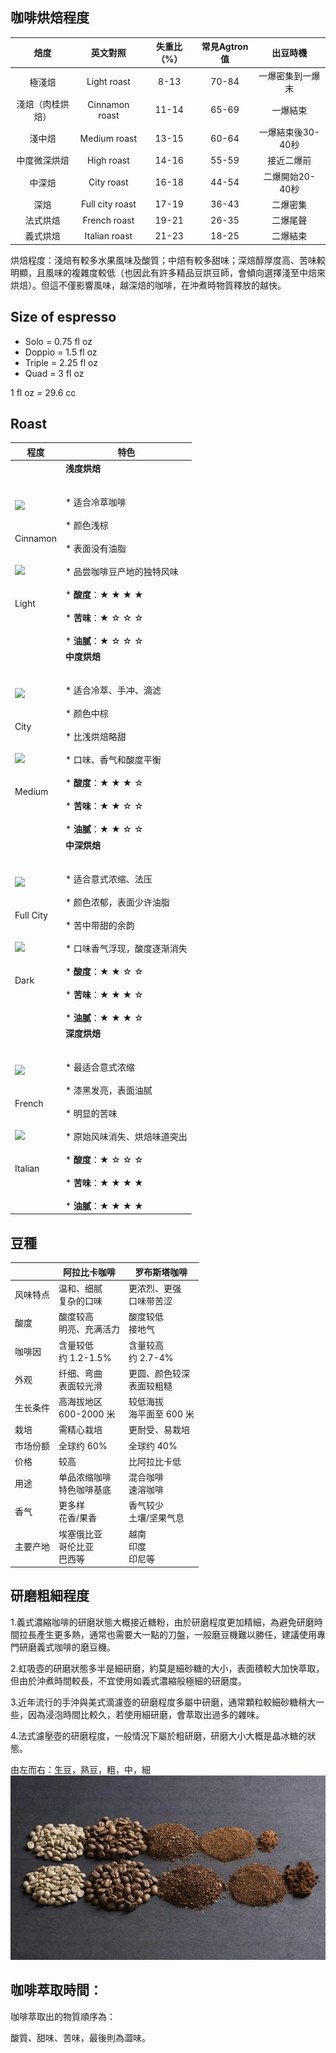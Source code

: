 ## 咖啡烘焙程度

| 焙度  | 英文對照 | 失重比（%） | 常見Agtron值 | 出豆時機 |
| :---: | :---: | :---: | :---: | :---: |
| 極淺焙 | Light roast | 8-13 | 70-84 |  一爆密集到一爆末 |
| 淺焙（肉桂烘焙） | Cinnamon roast | 11-14 | 65-69 |  一爆結束 |
| 淺中焙 | Medium roast | 13-15 | 60-64 |  一爆結束後30-40秒 |
| 中度微深烘焙 | High roast | 14-16 | 55-59 |  接近二爆前 |
| 中深焙 | City roast | 16-18 | 44-54 |  二爆開始20-40秒 |
| 深焙  | Full city roast | 17-19 | 36-43 |  二爆密集 |
| 法式烘焙 | French roast | 19-21 | 26-35 |  二爆尾聲 |
| 義式烘焙 | Italian roast | 21-23 | 18-25 |  二爆結束 |

烘焙程度：淺焙有較多水果風味及酸質；中焙有較多甜味；深焙醇厚度高、苦味較明顯，且風味的複雜度較低（也因此有許多精品豆烘豆師，會傾向選擇淺至中焙來烘焙）。但這不僅影響風味，越深焙的咖啡，在沖煮時物質釋放的越快。

## Size of espresso
- Solo = 0.75 fl oz
- Doppio = 1.5 fl oz
- Triple = 2.25 fl oz
- Quad = 3 fl oz

1 fl oz = 29.6 cc

## Roast

| 程度    | 特色    |
| --- | --- |
| ![](https://decentpicks.com/wp-content/uploads/2023/05/1-1.jpg)<br><br>  <br>Cinnamon  <br> <br><br>![](https://decentpicks.com/wp-content/uploads/2023/05/2-1.jpg)<br><br>  <br>Light | **浅度烘焙**  <br> <br><br>* 适合冷萃咖啡<br>    <br>* 颜色浅棕<br>    <br>* 表面没有油脂<br>    <br>* 品尝咖啡豆产地的独特风味<br>    <br>* **酸度**：★ ★ ★ ★<br>    <br>* **苦味**：★ ☆ ☆ ☆<br>    <br>* **油腻**：★ ☆ ☆ ☆ |
| ![](https://decentpicks.com/wp-content/uploads/2023/05/3.jpg)<br><br>  <br>City  <br> <br><br>![](https://decentpicks.com/wp-content/uploads/2023/05/4.jpg)<br><br>  <br>Medium | **中度烘焙**  <br> <br><br>* 适合冷萃、手冲、滴滤<br>    <br>* 颜色中棕<br>    <br>* 比浅烘焙略甜<br>    <br>* 口味、香气和酸度平衡<br>    <br>* **酸度**：★ ★ ★ ☆<br>    <br>* **苦味**：★ ★ ☆ ☆<br>    <br>* **油腻**：★ ★ ☆ ☆ |
| ![](https://decentpicks.com/wp-content/uploads/2023/05/5.jpg)<br><br>  <br>Full City  <br> <br><br>![](https://decentpicks.com/wp-content/uploads/2023/05/6.jpg)<br><br>  <br>Dark | **中深烘焙**  <br> <br><br>* 适合意式浓缩、法压<br>    <br>* 颜色浓郁，表面少许油脂<br>    <br>* 苦中带甜的余韵<br>    <br>* 口味香气浮现，酸度逐渐消失<br>    <br>* **酸度**：★ ★ ☆ ☆<br>    <br>* **苦味**：★ ★ ★ ☆<br>    <br>* **油腻**：★ ★ ★ ☆ |
| ![](https://decentpicks.com/wp-content/uploads/2023/05/7.jpg)<br><br>  <br>French  <br> <br><br>![](https://decentpicks.com/wp-content/uploads/2023/05/8.jpg)<br><br>  <br>Italian | **深度烘焙**  <br> <br><br>* 最适合意式浓缩<br>    <br>* 漆黑发亮，表面油腻<br>    <br>* 明显的苦味<br>    <br>* 原始风味消失、烘焙味道突出<br>    <br>* **酸度**：★ ☆ ☆ ☆<br>    <br>* **苦味**：★ ★ ★ ★<br>    <br>* **油腻**：★ ★ ★ ★ |

## 豆種

|     | 阿拉比卡咖啡 | 罗布斯塔咖啡 |
| --- | --- | --- |
| 风味特点 | 温和、细腻  <br>复杂的口味 | 更浓烈、更强  <br>口味带苦涩 |
| 酸度  | 酸度较高  <br>明亮、充满活力 | 酸度较低  <br>接地气 |
| 咖啡因 | 含量较低  <br>约 1.2-1.5% | 含量较高  <br>约 2.7-4% |
| 外观  | 纤细、弯曲  <br>表面较光滑 | 更圆、颜色较深  <br>表面较粗糙 |
| 生长条件 | 高海拔地区  <br>600-2000 米 | 较低海拔  <br>海平面至 600 米 |
| 栽培  | 需精心栽培 | 更耐受、易栽培 |
| 市场份额 | 全球约 60% | 全球约 40% |
| 价格  | 较高  | 比阿拉比卡低 |
| 用途  | 单品浓缩咖啡  <br>特色咖啡基底 | 混合咖啡  <br>速溶咖啡 |
| 香气  | 更多样  <br>花香/果香 | 香气较少  <br>土壤/坚果气息 |
| 主要产地 | 埃塞俄比亚  <br>哥伦比亚  <br>巴西等 | 越南  <br>印度  <br>印尼等 |

## 研磨粗細程度
1.義式濃縮咖啡的研磨狀態大概接近糖粉，由於研磨程度更加精細，為避免研磨時間拉長產生更多熱，通常也需要大一點的刀盤，一般磨豆機難以勝任，建議使用專門研磨義式咖啡的磨豆機。

2.虹吸壺的研磨狀態多半是細研磨，約莫是細砂糖的大小，表面積較大加快萃取，但由於沖煮時間較長，不宜使用如義式濃縮般極細的研磨度。

3.近年流行的手沖與美式滴濾壺的研磨程度多屬中研磨，通常顆粒較細砂糖稍大一些，因為浸泡時間比較久，若使用細研磨，會萃取出過多的雜味。

4.法式濾壓壺的研磨程度，一般情況下屬於粗研磨，研磨大小大概是晶冰糖的狀態。

由左而右：生豆，熟豆，粗，中，細
![size](./cofesize.webp)

## 咖啡萃取時間：
咖啡萃取出的物質順序為：

酸質、甜味、苦味，最後則為澀味。





